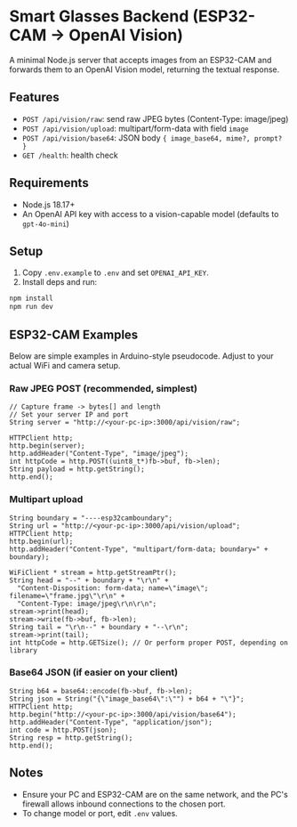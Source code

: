 # Smart Glasses Backend (ESP32-CAM → OpenAI Vision)

A minimal Node.js server that accepts images from an ESP32-CAM and forwards them to an OpenAI Vision model, returning the textual response.

## Features
- `POST /api/vision/raw`: send raw JPEG bytes (Content-Type: image/jpeg)
- `POST /api/vision/upload`: multipart/form-data with field `image`
- `POST /api/vision/base64`: JSON body `{ image_base64, mime?, prompt? }`
- `GET /health`: health check

## Requirements
- Node.js 18.17+
- An OpenAI API key with access to a vision-capable model (defaults to `gpt-4o-mini`)

## Setup
1. Copy `.env.example` to `.env` and set `OPENAI_API_KEY`.
2. Install deps and run:

```powershell
npm install
npm run dev
```

## ESP32-CAM Examples
Below are simple examples in Arduino-style pseudocode. Adjust to your actual WiFi and camera setup.

### Raw JPEG POST (recommended, simplest)
```
// Capture frame -> bytes[] and length
// Set your server IP and port
String server = "http://<your-pc-ip>:3000/api/vision/raw";

HTTPClient http;
http.begin(server);
http.addHeader("Content-Type", "image/jpeg");
int httpCode = http.POST((uint8_t*)fb->buf, fb->len);
String payload = http.getString();
http.end();
```

### Multipart upload
```
String boundary = "----esp32camboundary";
String url = "http://<your-pc-ip>:3000/api/vision/upload";
HTTPClient http;
http.begin(url);
http.addHeader("Content-Type", "multipart/form-data; boundary=" + boundary);

WiFiClient * stream = http.getStreamPtr();
String head = "--" + boundary + "\r\n" +
  "Content-Disposition: form-data; name=\"image\"; filename=\"frame.jpg\"\r\n" +
  "Content-Type: image/jpeg\r\n\r\n";
stream->print(head);
stream->write(fb->buf, fb->len);
String tail = "\r\n--" + boundary + "--\r\n";
stream->print(tail);
int httpCode = http.GETSize(); // Or perform proper POST, depending on library
```

### Base64 JSON (if easier on your client)
```
String b64 = base64::encode(fb->buf, fb->len);
String json = String("{\"image_base64\":\"") + b64 + "\"}";
HTTPClient http;
http.begin("http://<your-pc-ip>:3000/api/vision/base64");
http.addHeader("Content-Type", "application/json");
int code = http.POST(json);
String resp = http.getString();
http.end();
```

## Notes
- Ensure your PC and ESP32-CAM are on the same network, and the PC's firewall allows inbound connections to the chosen port.
- To change model or port, edit `.env` values.
